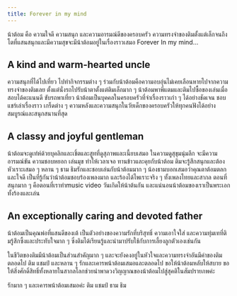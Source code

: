 ```yaml
---
title: Forever in my mind
---
```



น้าต้อม คือ ความใจดี ความสนุก และความอารมณ์ดีของครอบครัว ความทรงจำของติมตั้งแต่เล็กจนถึงโตที่แสนสนุกและมีความสุขจะมีน้าต้อมอยู่ในเรื่องราวเสมอ Forever In my mind…

## A kind and warm-hearted uncle

ความสนุกที่ได้ไปเที่ยว ไปทำกิจกรรมต่าง ๆ ร่วมกับน้าต้อมคือความอบอุ่นไม่เคยเลือนหายไปจากความทรงจำของติมเลย ตั้งแต่นั่งรถไปรับน้าตาตั้งแต่ติมเล็กมาก ๆ น้าต้อมพาพี่แตมและติมไปซื้อของเล่นเมื่อสอบได้คะแนนดี ขับรถพาเที่ยว น้าต้อมเป็นบุคคลในครอบครัวที่จำเรื่องราวเก่า ๆ ได้อย่างชัดเจน ชอบแชร์เล่าเรื่องราว เกร็ดต่าง ๆ ความหลังและความสนุกในวัยเด็กของครอบครัวให้ทุกคนฟังได้อย่างสมบูรณ์และสนุกสนานที่สุด

## A classy and joyful gentleman

น้าต้อมจะดูเท่ห์ด้วยบุคลิกและเชิ้ตและสูทที่ดูสุภาพและเนี้ยบเสมอ ในความดูสุขุมนุ่มลึก จะมีความอารมณ์ขัน ความชอบหยอก เล่นมุข ทำให้เวลาเจอ ทานข้าวและคุยกับน้าต้อม ติมจะรู้สึกสนุกและต้องหัวเราะเสมอ ๆ หลาน ๆ ธาม ธิมรักและชอบเล่นกับน้าต้อมมาก ๆ น้องธามบอกเสมอว่าคุณตาต้อมตลกและใจดี เป็นที่รู้กันว่าน้าต้อมชอบร้องเพลงมาก และร้องได้ไพเราะจริง ๆ ทั้งเพลงไทยและสากล ตอนที่สนุกมาก ๆ คือตอนที่เราทำmusic video วันเกิดให้น้าต้นกัน และแน่นอนน้าต้อมของเราเป็นพระเอกทั้งร้องและเล่น

## An exceptionally caring and devoted father

น้าต้อมเป็นคุณพ่อที่แสนดีของเต้ เป็นตัวอย่างของความรักที่บริสุทธิ์ ความเอาใจใส่ และความทุ่มเทที่ติมรู้สึกซึ้งและประทับใจมาก ๆ ซึ่งติมได้เรียนรู้และนำมาปรับใช้กับการเลี้ยงลูกตัวเองเช่นกัน

ในชีวิตของติมมีน้าต้อมเป็นส่วนสำคัญมาก ๆ และจะยังคงอยู่ในหัวใจและความทรงจำอันมีค่าของติมตลอดไป ติม แชมป์ และหลาน ๆ รักและเคารพน้าต้อมเสมอและตลอดไป ขอให้น้าต้อมหลับให้สบาย ขอให้สิ่งศักดิ์สิทธิ์ทั้งหลายในสากลโลกช่วยนำพาดวงวิญญาณของน้าต้อมไปสู่สุคติในสัมปรายภพค่ะ

รักมาก ๆ และเคารพน้าต้อมเสมอค่ะ
ติม แชมป์ ธาม ธิม

